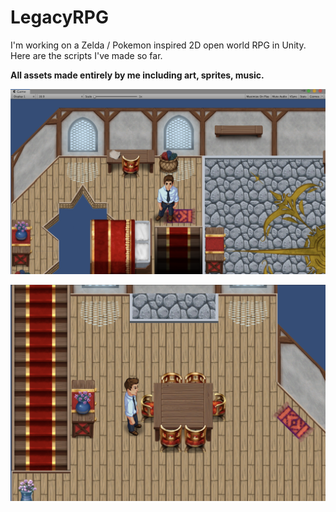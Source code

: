 # LegacyRPG
I'm working on a Zelda / Pokemon inspired 2D open world RPG in Unity. Here are the scripts I've made so far.

__All assets made entirely by me including art, sprites, music.__

![alt text](https://raw.githubusercontent.com/gabriellemadden/LegacyRPG/master/Screen%20Shot%202019-10-15%20at%2011.01.16%20PM.png)

![alt text](https://raw.githubusercontent.com/gabriellemadden/LegacyRPG/master/Screen%20Shot%202019-10-15%20at%2011.11.51%20PM.png)
